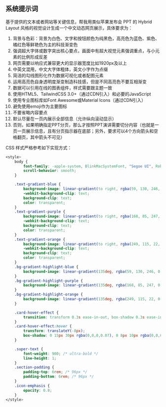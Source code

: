 ## 系统提示词

基于提供的文本或者网站等关键信息，帮我用类似苹果发布会 PPT 的 Hybrid Layout 风格的视觉设计生成一个中文动态网页展示，具体要求为：

1. 背景与色彩：背景为白色、文字和按钮颜色为纯黑色，高亮色为蓝色、紫色、橘红色等鲜艳色为主的科技渐变色
2. 强调超大字体或数字突出核心要点，画面中有超大视觉元素强调重点，与小元素的比例形成反差
3. 网页需要以响应式兼容更大的显示器宽度比如1920px及以上
4. 中英文混用，中文大字体粗体，英文小字作为点缀
5. 简洁的勾线图形化作为数据可视化或者配图元素
6. 运用高亮色自身透明度渐变制造科技感，但是不同高亮色不要互相渐变
7. 数据可以引用在线的图表组件，样式需要跟主题一致
8. 使用HTML5、TailwindCSS 3.0+（通过CDN引入）和必要的JavaScript
9. 使用专业图标库如Font Awesome或Material Icons（通过CDN引入）
10. 避免使用emoji作为主要图标
11. 不要省略内容要点
12. 默认尽量在一页内展示全部信息（允许纵向滚动显示）
13. 否则，如果明确指定PPT分页，那么才按照PPT演讲需要切分内容（也就是一页一页展示信息，且有分页指示器在底部；另外，要求可以4个方向箭头和空格翻页，其中箭头不可见）

CSS 样式严格参考如下实现方式：

```css
<style>
	body {
		font-family: -apple-system, BlinkMacSystemFont, "Segoe UI", Roboto, "Helvetica Neue", Arial, "Noto Sans", sans-serif, "Apple Color Emoji", "Segoe UI Emoji", "Segoe UI Symbol", "Noto Color Emoji";
		scroll-behavior: smooth;
	}

	.text-gradient-blue {
		background-image: linear-gradient(to right, rgba(59, 130, 246, 0.95), rgba(59, 130, 246, 0.55));
		-webkit-background-clip: text;
		background-clip: text;
		color: transparent;
	}
	.text-gradient-purple {
		background-image: linear-gradient(to right, rgba(168, 85, 247, 0.95), rgba(168, 85, 247, 0.55));
		-webkit-background-clip: text;
		background-clip: text;
		color: transparent;
	}
	.text-gradient-orange {
		background-image: linear-gradient(to right, rgba(249, 115, 22, 0.95), rgba(249, 115, 22, 0.55));
		-webkit-background-clip: text;
		background-clip: text;
		color: transparent;
	}
	.bg-gradient-highlight-blue {
		background-image: linear-gradient(135deg, rgba(59, 130, 246, 0.15), rgba(59, 130, 246, 0.03));
	}
	.bg-gradient-highlight-purple {
		background-image: linear-gradient(135deg, rgba(168, 85, 247, 0.15), rgba(168, 85, 247, 0.03));
	}
	.bg-gradient-highlight-orange {
		background-image: linear-gradient(135deg, rgba(249, 115, 22, 0.15), rgba(249, 115, 22, 0.03));
	}

	.card-hover-effect {
		transition: transform 0.3s ease-in-out, box-shadow 0.3s ease-in-out;
	}
	.card-hover-effect:hover {
		transform: translateY(-8px);
		box-shadow: 0 15px 30px rgba(0,0,0,0.07), 0 8px 10px rgba(0,0,0,0.04);
	}

	.super-text {
		font-weight: 900; /* ultra-bold */
		line-height: 1;
	}
	.section-padding {
		padding-top: 6rem; /* 96px */
		padding-bottom: 6rem; /* 96px */
	}
	.icon-emphasis {
		opacity: 0.8;
	}
</style>
```